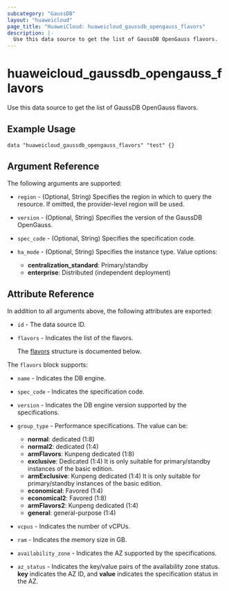 ```yaml
---
subcategory: "GaussDB"
layout: "huaweicloud"
page_title: "HuaweiCloud: huaweicloud_gaussdb_opengauss_flavors"
description: |-
  Use this data source to get the list of GaussDB OpenGauss flavors.
---
```


# huaweicloud_gaussdb_opengauss_flavors

Use this data source to get the list of GaussDB OpenGauss flavors.

## Example Usage

```hcl
data "huaweicloud_gaussdb_opengauss_flavors" "test" {}
```

## Argument Reference

The following arguments are supported:

* `region` - (Optional, String) Specifies the region in which to query the resource.
  If omitted, the provider-level region will be used.

* `version` - (Optional, String) Specifies the version of the GaussDB OpenGauss.

* `spec_code` - (Optional, String) Specifies the specification code.

* `ha_mode` - (Optional, String) Specifies the instance type.
  Value options:
  + **centralization_standard**: Primary/standby
  + **enterprise**: Distributed (independent deployment)

## Attribute Reference

In addition to all arguments above, the following attributes are exported:

* `id` - The data source ID.

* `flavors` - Indicates the list of the flavors.

  The [flavors](#flavors_struct) structure is documented below.

<a name="flavors_struct"></a>
The `flavors` block supports:

* `name` - Indicates the DB engine.

* `spec_code` - Indicates the specification code.

* `version` - Indicates the DB engine version supported by the specifications.

* `group_type` - Performance specifications.
  The value can be:
  + **normal**: dedicated (1:8)
  + **normal2**: dedicated (1:4)
  + **armFlavors**: Kunpeng dedicated (1:8)
  + **exclusive**: Dedicated (1:4) It is only suitable for primary/standby instances of the basic edition.
  + **armExclusive**: Kunpeng dedicated (1:4) It is only suitable for primary/standby instances of the basic edition.
  + **economical**: Favored (1:4)
  + **economical2**: Favored (1:8)
  + **armFlavors2**: Kunpeng dedicated (1:4)
  + **general**: general-purpose (1:4)

* `vcpus` - Indicates the number of vCPUs.

* `ram` - Indicates the memory size in GB.

* `availability_zone` - Indicates the AZ supported by the specifications.

* `az_status` - Indicates the key/value pairs of the availability zone status.
  **key** indicates the AZ ID, and **value** indicates the specification status in the AZ.
